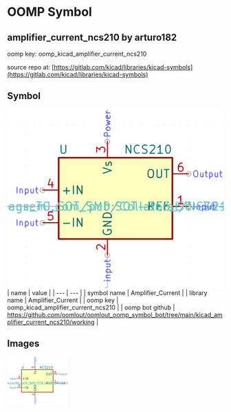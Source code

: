 # OOMP Symbol  
## amplifier_current_ncs210  by arturo182  
  
oomp key: oomp_kicad_amplifier_current_ncs210  
  
source repo at: [https://gitlab.com/kicad/libraries/kicad-symbols](https://gitlab.com/kicad/libraries/kicad-symbols)  
## Symbol  
  
[![working.png](working_600.png)](working.png)  
| name | value | 
| --- | --- | 
| symbol name | Amplifier_Current | 
| library name | Amplifier_Current | 
| oomp key | oomp_kicad_amplifier_current_ncs210 | 
| oomp bot github | https://github.com/oomlout/oomlout_oomp_symbol_bot/tree/main/kicad_amplifier_current_ncs210/working | 
## Images  
  
[![working.png](working_140.png)](working.png)  
